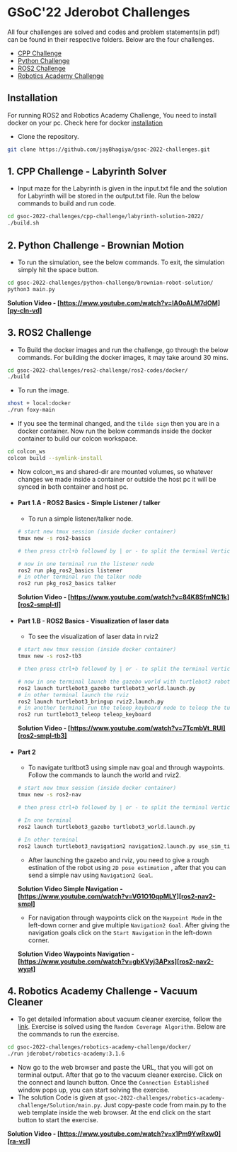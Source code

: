 # GSoC'22 Jderobot Challenges

All four challenges are solved and codes and problem statements(in pdf) can be found in their respective folders. Below are the four challenges.
- [CPP Challenge][cpp-cln]
- [Python Challenge][py-cln]
- [ROS2 Challenge][ros2-cln]
- [Robotics Academy Challenge][ra-cln]

## Installation

For running ROS2 and Robotics Academy Challenge, You need to install docker on your pc. Check here for docker [installation][docker-install]

- Clone the repository.
```sh
git clone https://github.com/jayBhagiya/gsoc-2022-challenges.git
```

## 1. CPP Challenge - Labyrinth Solver

- Input maze for the Labyrinth is given in the input.txt file and the solution for Labyrinth will be stored in the output.txt file. Run the below commands to build and run code. 
```sh
cd gsoc-2022-challenges/cpp-challenge/labyrinth-solution-2022/
./build.sh
```

## 2. Python Challenge - Brownian Motion

- To run the simulation, see the below commands. To exit, the simulation simply hit the space button.
```sh
cd gsoc-2022-challenges/python-challenge/brownian-robot-solution/
python3 main.py
```

**Solution Video - [https://www.youtube.com/watch?v=lA0oALM7dOM][py-cln-vd]**

## 3. ROS2 Challenge 

- To Build the docker images and run the challenge, go through the below commands. For building the docker images, it may take around 30 mins.
```sh
cd gsoc-2022-challenges/ros2-challenge/ros2-codes/docker/
./build
```
- To run the image.
```sh
xhost + local:docker
./run foxy-main
```
- If you see the terminal changed, and the `tilde sign` then you are in a docker container. Now run the below commands inside the docker container to build our colcon workspace.
```sh
cd colcon_ws
colcon build --symlink-install
```
- Now colcon_ws and shared-dir are mounted volumes, so whatever changes we made inside a container or outside the host pc it will be synced in both container and host pc.

- #### Part 1.A - ROS2 Basics - Simple Listener / talker

   - To run a simple listener/talker node.
   ```sh
   # start new tmux session (inside docker container)
   tmux new -s ros2-basics
   
   # then press ctrl+b followed by | or - to split the terminal Vertical or Horizontal respectively.
   
   # now in one terminal run the listener node
   ros2 run pkg_ros2_basics listener
   # in other terminal run the talker node
   ros2 run pkg_ros2_basics talker
   ```
   
   **Solution Video - [https://www.youtube.com/watch?v=84K8SfmNC1k][ros2-smpl-tl]**

- #### Part 1.B - ROS2 Basics - Visualization of laser data

   - To see the visualization of laser data in rviz2
   ```sh
   # start new tmux session (inside docker container)
   tmux new -s ros2-tb3
   
   # then press ctrl+b followed by | or - to split the terminal Vertical or Horizontal respectively.
   
   # now in one terminal launch the gazebo world with turtlebot3 robot
   ros2 launch turtlebot3_gazebo turtlebot3_world.launch.py 
   # in other terminal launch the rviz
   ros2 launch turtlebot3_bringup rviz2.launch.py 
   # in another terminal run the teleop_keyboard node to teleop the turtlebot3
   ros2 run turtlebot3_teleop teleop_keyboard 
   ```
   
   **Solution Video - [https://www.youtube.com/watch?v=7TcmbVt_RUI][ros2-smpl-tb3]**

- #### Part 2

   - To navigate turltbot3 using simple nav goal and through waypoints. Follow the commands to launch the world and rviz2.
   ```sh
   # start new tmux session (inside docker container)
   tmux new -s ros2-nav
   
   # then press ctrl+b followed by | or - to split the terminal Vertical or Horizontal respectively.
   
   # In one terminal
   ros2 launch turtlebot3_gazebo turtlebot3_world.launch.py
   
   # In other terminal
   ros2 launch turtlebot3_navigation2 navigation2.launch.py use_sim_time:=True map:=$HOME/shared-dir/map/tb3_world.yaml
   ```
   - After launching the gazebo and rviz, you need to give a rough estination of the robot using `2D pose estimation` , after that you can send a simple nav using `Navigation2 Goal`.
   
   **Solution Video Simple Navigation - [https://www.youtube.com/watch?v=VG1O10qpMLY][ros2-nav2-smpl]** 
   
   - For navigation through waypoints click on the `Waypoint Mode` in the left-down corner and give multiple `Navigation2 Goal`. After giving the navigation goals click on the `Start Navigation` in the left-down corner.
   
   **Solution Video Waypoints Navigation - [https://www.youtube.com/watch?v=gbKVyj3APxs][ros2-nav2-wypt]**


## 4. Robotics Academy Challenge - Vacuum Cleaner

- To get detailed Information about vacuum cleaner exercise, follow the [link][vc-link]. Exercise is solved using the `Random Coverage Algorithm`. Below are the commands to run the exercise.
```sh
cd gsoc-2022-challenges/robotics-academy-challenge/docker/
./run jderobot/robotics-academy:3.1.6
```
- Now go to the web browser and paste the URL, that you will got on terminal output. After that go to the vacuum cleaner exercise. Click on the connect and launch button. Once the `Connection Established` window pops up, you can start solving the exercise.
- The solution Code is given at `gsoc-2022-challenges/robotics-academy-challenge/Solution/main.py`. Just copy-paste code from main.py to the web template inside the web browser. At the end click on the start button to start the exercise.

**Solution Video - [https://www.youtube.com/watch?v=x1Pm9YwRxw0][ra-vcl]**

[//]: # (These are reference links used in the body of this note and get stripped out when the markdown processor does its job. There is no need to format it nicely because it shouldn't be seen. Thanks SO - http://stackoverflow.com/questions/4823468/store-comments-in-markdown-syntax)

   [cpp-cln]: <https://drive.google.com/file/d/1GO0GJIi7rNqZXhPEaV8Qf0Ds4qFHczJ2/view?usp=sharing>
   [py-cln]: <https://drive.google.com/file/d/1Mzr-jGvwCpuZoFKmvjXzJxTfjbf2K16w/view?usp=sharing>
   [ros2-cln]: <https://drive.google.com/file/d/1q3-43jxPPqQRjRB_tX7Y_N07YKOfToC3/view?usp=sharing>
   [ra-cln]: <https://drive.google.com/file/d/1UaZt43_Sl-vI-mD_D6bRNWXLQpywdrIF/view?usp=sharing>
   [docker-install]: <https://docs.docker.com/engine/install/>
   [vc-link]: <http://jderobot.github.io/RoboticsAcademy/exercises/MobileRobots/vacuum_cleaner>

   [py-cln-vd]: <https://www.youtube.com/watch?v=lA0oALM7dOM>
   [ros2-smpl-tl]: <https://www.youtube.com/watch?v=84K8SfmNC1k>
   [ros2-smpl-tb3]: <https://www.youtube.com/watch?v=7TcmbVt_RUI>
   [ros2-nav2-smpl]: <https://www.youtube.com/watch?v=VG1O10qpMLY>
   [ros2-nav2-wypt]: <https://www.youtube.com/watch?v=gbKVyj3APxs>
   [ra-vcl]: <https://www.youtube.com/watch?v=x1Pm9YwRxw0>
